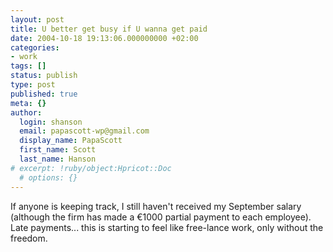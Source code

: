 ```yaml
---
layout: post
title: U better get busy if U wanna get paid
date: 2004-10-18 19:13:06.000000000 +02:00
categories:
- work
tags: []
status: publish
type: post
published: true
meta: {}
author:
  login: shanson
  email: papascott-wp@gmail.com
  display_name: PapaScott
  first_name: Scott
  last_name: Hanson
# excerpt: !ruby/object:Hpricot::Doc
  # options: {}
---
```

<p>If anyone is keeping track, I still haven't received my September salary (although the firm has made a &euro;1000 partial payment to each employee). Late payments... this is starting to feel like free-lance work, only without the freedom.</p>
